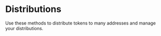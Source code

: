 # Distributions

Use these methods to distribute tokens to many addresses and manage your distributions.

